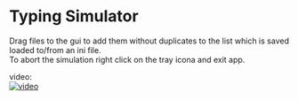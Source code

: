 # Typing Simulator
  
Drag files to the gui to add them without duplicates to the list which is saved loaded to/from an ini file.  
To abort the simulation right click on the tray icona and exit app.

video:  
[![video](https://img.youtube.com/vi/55E3IRR6wF8/0.jpg)](https://www.youtube.com/watch?v=55E3IRR6wF8)